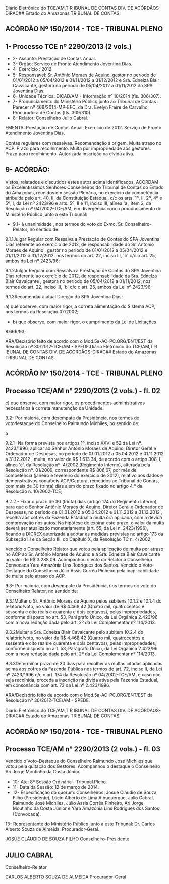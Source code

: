 Diário Eletrônico do TCE/AM,T R IBUNAL DE CONTAS DIV. DE ACÓRDÃOS-DIRAC## Estado do Amazonas TRIBUNAL DE CONTAS

## ACÓRDÃO Nº 150/2014 - TCE - TRIBUNAL PLENO

## 1- Processo TCE nº 2290/2013 (2 vols.)

- 2- Assunto: Prestação de Contas Anual.
- 3- Órgão: Serviço de Pronto Atendimento Joventina Dias.
- 4- Exercício : 2012.
- 5-  Responsável: Sr.  Antônio  Moraes  de  Aquino,  gestor  no  período  de  01/01/2012  a 05/04/2012 e 01/11/2012 a 31/12/2012 e Sra. Ednelza Blair Cavalcante, gestora no período de 05/04/2012 a 01/11/2012 do SPA Joventina Dias.
- 6- Unidade Técnica: DICAD/AM - Informação nº 10/2014 (fls. 306/307).
- 7-  Pronunciamento  do  Ministério  Público  junto  ao  Tribunal  de  Contas :  Parecer  nº 468/2014-MP-EFC,  da  Dra.  Evelyn  Freire  de  Carvalho,  Procuradora  de  Contas  (fls. 309/310).
- 8- Relator: Conselheiro Julio Cabral.

EMENTA: Prestação de Contas Anual. Exercício de 2012. Serviço de Pronto Atendimento Joventina Dias.

Contas regulares com ressalvas. Recomendação  à  origem.  Multa  atraso  no ACP.  Prazo  para  recolhimento.  Multa  por impropriedade aos gestores. Prazo para recolhimento. Autorizada inscrição na dívida ativa.

## 9- ACÓRDÃO:

Vistos, relatados e discutidos estes autos acima identificados, ACORDAM os Excelentíssimos  Senhores  Conselheiros do Tribunal de Contas do Estado do Amazonas, reunidos em sessão Plenária, no exercício da competência atribuída pelo  art. 40, II, da Constituição Estadual, c/c os arts. 1º, II, 2º, 4º e 5º, I, da Lei nº 2423/96 e arts. 5º, II  e  11,  inciso  III,  alínea  'a',  item  3,  da  Resolução  nº  04/2002-TCE/AM, em divergência com o pronunciamento do Ministério Público junto a este Tribunal:

- 9.1- à unanimidade , nos termos do voto do Exmo. Sr. Conselheiro-Relator, no sentido de:

9.1.1Julgar  Regular  com  Ressalva a  Prestação  de  Contas  do  SPA Joventina  Dias  referente  ao  exercício  de  2012,  de  responsabilidade  do Sr.  Antonio Moraes  de  Aquino , gestor  no  período  de  01/01/2012  a  05/04/2012  e  01/11/2012  a 31/12/2012, nos termos do art. 22, inciso III, 'b' c/c o art. 25, ambos da Lei nº 2423/96;

9.1.2Julgar  Regular  com  Ressalva a  Prestação  de  Contas  do  SPA Joventina Dias referente ao exercício de 2012, de responsabilidade da Sra. Ednelza Blair Cavalcante , gestora no período de 05/04/2012 a 01/11/2012, nos termos do art. 22, inciso III, 'b' c/c o art. 25, ambos da Lei nº 2423/96;

9.1.3Recomendar à atual Direção do SPA Joventina Dias:

a) que observe, com maior rigor, a correta alimentação do Sistema ACP, nos termos da Resolução 07/2002;

- b)  que  observe, com  maior  rigor,  o  cumprimento  da  Lei  de  Licitações

8.666/93;

ARA/Decisório feito de acordo com o Mod.5a-AC-PC.ORG/ENT/EST da Resolução nº 30/2012-TCE/AM - SPEDE.Diário Eletrônico do TCE/AM,T R IBUNAL DE CONTAS DIV. DE ACÓRDÃOS-DIRAC## Estado do Amazonas TRIBUNAL DE CONTAS

## ACÓRDÃO Nº 150/2014 - TCE - TRIBUNAL PLENO

## Processo TCE/AM n° 2290/2013 (2 vols.) - fl. 02

c) que observe, com  maior rigor, os procedimentos administrativos necessários à correta manutenção da Unidade.

9.2-  Por  maioria, com  desempate  da  Presidência,  nos  termos  do  votodestaque do Conselheiro Raimundo Michiles, no sentido de:

a

9.2.1-  Na  forma  prevista  nos  artigos  1º,  inciso  XXVI  e  52 da  Lei  nº. 2423/1996, aplicar ao Senhor Antônio Moraes de Aquino, Diretor Geral e Ordenador de Despesas, no período de 01.01.2012 a 05.04.2012 e 01.11.2012 a 31.12.2012 ,  multa, no valor de R$ 1.613,34, de  acordo com o artigo 308, I, alínea 'c', da Resolução nº. 4/2002 (Regimento Interno), alterada pela Resolução nº. 01/2009, correspondente R$ 806,67, por mês de competência (janeiro e fevereiro do exercício de 2012), relativo aos dados  e  demonstrativos  contábeis  ACP/Captura,  remetidos  ao  Tribunal  de  Contas,  com mais de 30 (trinta) dias além do prazo fixado no artigo 4.º da Resolução n. 10/2002-TCE;

9.2.2 -  Fixar o prazo de 30 (trinta) dias (artigo  174  do  Regimento Interno), para que o Senhor Antônio Moraes de Aquino, Diretor Geral e Ordenador de Despesas, no período de 01.01.2012 a 05.04.2012 e 01.11.2012 a 31.12.2012 , recolha aos cofres da Fazenda Estadual a multa ora aplicada, com a devida comprovação nos autos. Na hipótese de expirar este prazo, o valor da multa deverá ser atualizado monetariamente (art. 55, da Lei n. 2423/1996), ficando a DICREX autorizada a adotar as medidas previstas no artigo 173 da Subseção III e da Seção III, do Capítulo X, da Resolução TC n. 4/2002;

Vencido o Conselheiro Relator que votou pela aplicação de multa por atraso no ACP ao Sr. Antônio Moraes de Aquino e a Sra. Ednelza Blair Cavalcante no valor de R$ 3.288,09. Acompanhou o voto do Relator a Conselheira  Convocada Yara Amazônia Lins Rodrigues  dos  Santos.  Vencido  o  Voto-Destaque  do  Conselheiro  Júlio  Assis  Corrêa Pinheiro pela inaplicabilidade de multa pelo atraso do ACP.

9.3- Por maioria, com desempate da Presidência, nos termos do voto do Conselheiro Relator, no sentido de:

9.3.1Multar  o  Sr.  Antônio  Moraes  de  Aquino pelos  subitens  10.1.2  e 10.1.4 do relatório/voto, no valor de R$ 4.468,42 (Quatro mil, quatrocentos e sessenta e oito reais e quarenta e dois centavos), pelas impropriedades, conforme disposto no art. 53, Parágrafo Único, da Lei Orgânica 2.423/96 com a nova redação dada pelo art. 2º da Lei Complementar nº 114/2013.

9.3.2Multar a Sra.  Ednelza  Blair  Cavalcante pelo  subitem  10.2.4  do relatório/voto, no valor de R$ 4.468,42 (Quatro mil, quatrocentos e sessenta e oito reais e quarenta e dois centavos), pelas impropriedades, conforme disposto no art. 53, Parágrafo Único, da Lei Orgânica  2.423/96  com  a  nova  redação  dada  pelo  art. 2º da Lei Complementar nº 114/2013.

9.3.3Determinar  prazo  de  30  dias para  recolher  as  multas  citadas aplicadas acima aos cofres da Fazenda Pública nos termos do art. 72, inciso II, da Lei nº 2423/1996 c/c o art. 174 da Resolução nº 04/2002-TCE/AM, e caso não seja recolhida, proceda a inscrição na dívida ativa pela Fazenda Estadual, em consonância com art. 73 da Lei nº 2.423/1996.

ARA/Decisório feito de acordo com o Mod.5a-AC-PC.ORG/ENT/EST da Resolução nº 30/2012-TCE/AM - SPEDE.

Diário Eletrônico do TCE/AM,T R IBUNAL DE CONTAS DIV. DE ACÓRDÃOS-DIRAC## Estado do Amazonas TRIBUNAL DE CONTAS

## ACÓRDÃO Nº 150/2014 - TCE - TRIBUNAL PLENO

## Processo TCE/AM n° 2290/2013 (2 vols.) - fl. 03

Vencido  o  Voto-Destaque  do  Conselheiro  Raimundo  José  Michiles  que votou  pela  quitação  dos  Gestores.  Acompanhou  o  destaque  o  Conselheiro  Ari  Jorge Moutinho da Costa Júnior.

- 10- Ata: 8ª Sessão Ordinária - Tribunal Pleno.
- 11- Data da Sessão: 12 de março de 2014.
- 12- Especificação do quorum: Conselheiros: Josué Cláudio de Souza Filho (Presidente), Lúcio  Alberto  de  Lima  Albuquerque,  Julio  Cabral,  Raimundo  José  Michiles,  Júlio  Assis Corrêa Pinheiro, Ari Jorge Moutinho da Costa Júnior e Yara Amazônia Lins Rodrigues dos Santos (Convocada).

13-  Representante  do  Ministério  Público  junto  a  este  Tribunal: Dr. Carlos  Alberto Souza de Almeida, Procurador-Geral.

JOSUÉ CLÁUDIO DE SOUZA FILHO Conselheiro-Presidente

## JULIO CABRAL

Conselheiro-Relator

CARLOS ALBERTO SOUZA DE ALMEIDA Procurador-Geral